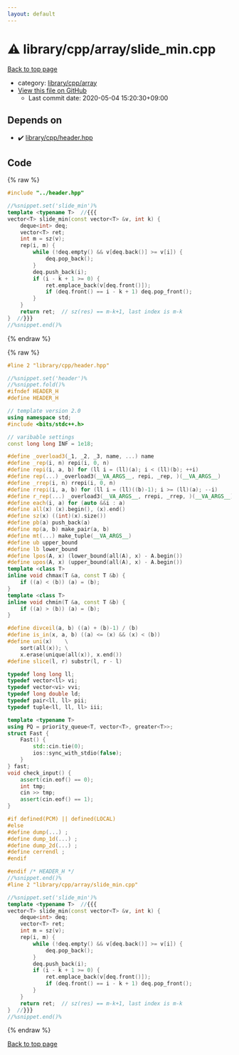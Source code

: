 ```yaml
---
layout: default
---
```


<!-- mathjax config similar to math.stackexchange -->
<script type="text/javascript" async
  src="https://cdnjs.cloudflare.com/ajax/libs/mathjax/2.7.5/MathJax.js?config=TeX-MML-AM_CHTML">
</script>
<script type="text/x-mathjax-config">
  MathJax.Hub.Config({
    TeX: { equationNumbers: { autoNumber: "AMS" }},
    tex2jax: {
      inlineMath: [ ['$','$'] ],
      processEscapes: true
    },
    "HTML-CSS": { matchFontHeight: false },
    displayAlign: "left",
    displayIndent: "2em"
  });
</script>

<script type="text/javascript" src="https://cdnjs.cloudflare.com/ajax/libs/jquery/3.4.1/jquery.min.js"></script>
<script src="https://cdn.jsdelivr.net/npm/jquery-balloon-js@1.1.2/jquery.balloon.min.js" integrity="sha256-ZEYs9VrgAeNuPvs15E39OsyOJaIkXEEt10fzxJ20+2I=" crossorigin="anonymous"></script>
<script type="text/javascript" src="../../../../assets/js/copy-button.js"></script>
<link rel="stylesheet" href="../../../../assets/css/copy-button.css" />


# :warning: library/cpp/array/slide_min.cpp

<a href="../../../../index.html">Back to top page</a>

* category: <a href="../../../../index.html#0e902850ca3e9230d87c81984f25b3bb">library/cpp/array</a>
* <a href="{{ site.github.repository_url }}/blob/master/library/cpp/array/slide_min.cpp">View this file on GitHub</a>
    - Last commit date: 2020-05-04 15:20:30+09:00




## Depends on

* :heavy_check_mark: <a href="../header.hpp.html">library/cpp/header.hpp</a>


## Code

<a id="unbundled"></a>
{% raw %}
```cpp
#include "../header.hpp"

//%snippet.set('slide_min')%
template <typename T>  //{{{
vector<T> slide_min(const vector<T> &v, int k) {
    deque<int> deq;
    vector<T> ret;
    int m = sz(v);
    rep(i, m) {
        while (!deq.empty() && v[deq.back()] >= v[i]) {
            deq.pop_back();
        }
        deq.push_back(i);
        if (i - k + 1 >= 0) {
            ret.emplace_back(v[deq.front()]);
            if (deq.front() == i - k + 1) deq.pop_front();
        }
    }
    return ret;  // sz(res) == m-k+1, last index is m-k
}  //}}}
//%snippet.end()%

```
{% endraw %}

<a id="bundled"></a>
{% raw %}
```cpp
#line 2 "library/cpp/header.hpp"

//%snippet.set('header')%
//%snippet.fold()%
#ifndef HEADER_H
#define HEADER_H

// template version 2.0
using namespace std;
#include <bits/stdc++.h>

// varibable settings
const long long INF = 1e18;

#define _overload3(_1, _2, _3, name, ...) name
#define _rep(i, n) repi(i, 0, n)
#define repi(i, a, b) for (ll i = (ll)(a); i < (ll)(b); ++i)
#define rep(...) _overload3(__VA_ARGS__, repi, _rep, )(__VA_ARGS__)
#define _rrep(i, n) rrepi(i, 0, n)
#define rrepi(i, a, b) for (ll i = (ll)((b)-1); i >= (ll)(a); --i)
#define r_rep(...) _overload3(__VA_ARGS__, rrepi, _rrep, )(__VA_ARGS__)
#define each(i, a) for (auto &&i : a)
#define all(x) (x).begin(), (x).end()
#define sz(x) ((int)(x).size())
#define pb(a) push_back(a)
#define mp(a, b) make_pair(a, b)
#define mt(...) make_tuple(__VA_ARGS__)
#define ub upper_bound
#define lb lower_bound
#define lpos(A, x) (lower_bound(all(A), x) - A.begin())
#define upos(A, x) (upper_bound(all(A), x) - A.begin())
template <class T>
inline void chmax(T &a, const T &b) {
    if ((a) < (b)) (a) = (b);
}
template <class T>
inline void chmin(T &a, const T &b) {
    if ((a) > (b)) (a) = (b);
}

#define divceil(a, b) ((a) + (b)-1) / (b)
#define is_in(x, a, b) ((a) <= (x) && (x) < (b))
#define uni(x)    \
    sort(all(x)); \
    x.erase(unique(all(x)), x.end())
#define slice(l, r) substr(l, r - l)

typedef long long ll;
typedef vector<ll> vi;
typedef vector<vi> vvi;
typedef long double ld;
typedef pair<ll, ll> pii;
typedef tuple<ll, ll, ll> iii;

template <typename T>
using PQ = priority_queue<T, vector<T>, greater<T>>;
struct Fast {
    Fast() {
        std::cin.tie(0);
        ios::sync_with_stdio(false);
    }
} fast;
void check_input() {
    assert(cin.eof() == 0);
    int tmp;
    cin >> tmp;
    assert(cin.eof() == 1);
}

#if defined(PCM) || defined(LOCAL)
#else
#define dump(...) ;
#define dump_1d(...) ;
#define dump_2d(...) ;
#define cerrendl ;
#endif

#endif /* HEADER_H */
//%snippet.end()%
#line 2 "library/cpp/array/slide_min.cpp"

//%snippet.set('slide_min')%
template <typename T>  //{{{
vector<T> slide_min(const vector<T> &v, int k) {
    deque<int> deq;
    vector<T> ret;
    int m = sz(v);
    rep(i, m) {
        while (!deq.empty() && v[deq.back()] >= v[i]) {
            deq.pop_back();
        }
        deq.push_back(i);
        if (i - k + 1 >= 0) {
            ret.emplace_back(v[deq.front()]);
            if (deq.front() == i - k + 1) deq.pop_front();
        }
    }
    return ret;  // sz(res) == m-k+1, last index is m-k
}  //}}}
//%snippet.end()%

```
{% endraw %}

<a href="../../../../index.html">Back to top page</a>

